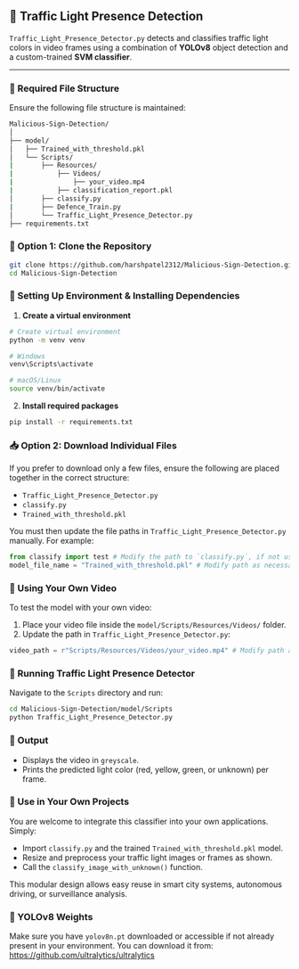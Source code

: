## 🚦 Traffic Light Presence Detection

`Traffic_Light_Presence_Detector.py` detects and classifies traffic light colors in video frames using a combination of **YOLOv8** object detection and a custom-trained **SVM classifier**.

---

### 📁 Required File Structure

Ensure the following file structure is maintained:

```bash
Malicious-Sign-Detection/
│
├── model/
│   ├── Trained_with_threshold.pkl
│   └── Scripts/
|       ├── Resources/
|           ├── Videos/
|               ├── your_video.mp4
|           ├── classification_report.pkl
│       ├── classify.py
|       ├── Defence_Train.py
│       └── Traffic_Light_Presence_Detector.py
├── requirements.txt
```

### 🔄 Option 1: Clone the Repository

```bash
git clone https://github.com/harshpatel2312/Malicious-Sign-Detection.git
cd Malicious-Sign-Detection
```

### 🧰 Setting Up Environment & Installing Dependencies
1. **Create a virtual environment**
```bash
# Create virtual environment
python -m venv venv

# Windows
venv\Scripts\activate

# macOS/Linux
source venv/bin/activate
```
2. **Install required packages**
```bash
pip install -r requirements.txt
```

### 📥 Option 2: Download Individual Files
If you prefer to download only a few files, ensure the following are placed together in the correct structure:
* `Traffic_Light_Presence_Detector.py`
* `classify.py`
* `Trained_with_threshold.pkl`

You must then update the file paths in `Traffic_Light_Presence_Detector.py` manually. For example:
```python
from classify import test # Modify the path to `classify.py`, if not using predefined file structure
model_file_name = "Trained_with_threshold.pkl" # Modify path as necessary
```

### 🎥 Using Your Own Video
To test the model with your own video:
1. Place your video file inside the `model/Scripts/Resources/Videos/` folder.
2. Update the path in `Traffic_Light_Presence_Detector.py`:
```python
video_path = r"Scripts/Resources/Videos/your_video.mp4" # Modify path as necessary
```

### 🧪 Running Traffic Light Presence Detector
Navigate to the `Scripts` directory and run:
```bash
cd Malicious-Sign-Detection/model/Scripts
python Traffic_Light_Presence_Detector.py
```

### 📄 Output
* Displays the video in `greyscale`.
* Prints the predicted light color (red, yellow, green, or unknown) per frame.

### 💼 Use in Your Own Projects
You are welcome to integrate this classifier into your own applications. Simply:
* Import `classify.py` and the trained `Trained_with_threshold.pkl` model.
* Resize and preprocess your traffic light images or frames as shown.
* Call the `classify_image_with_unknown()` function.

This modular design allows easy reuse in smart city systems, autonomous driving, or surveillance analysis.

### 🧠 YOLOv8 Weights
Make sure you have `yolov8n.pt` downloaded or accessible if not already present in your environment. You can download it from: https://github.com/ultralytics/ultralytics
